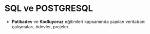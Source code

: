 # SQL ve POSTGRESQL 

-  <b>Patikadev</b> ve <b>Kodluyoruz</b> eğitimleri kapsamında yapılan veritabanı çalışmaları, ödevler, projeler...